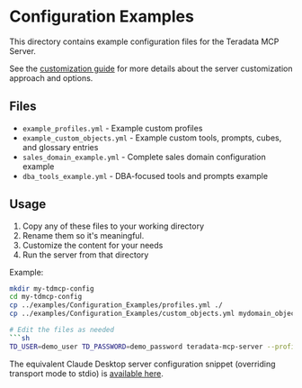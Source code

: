 # Configuration Examples

This directory contains example configuration files for the Teradata MCP Server.

See the [customization guide](docs/CUSTOMIZING.md) for more details about the server customization approach and options.

## Files

- `example_profiles.yml` - Example custom profiles
- `example_custom_objects.yml` - Example custom tools, prompts, cubes, and glossary entries
- `sales_domain_example.yml` - Complete sales domain configuration example
- `dba_tools_example.yml` - DBA-focused tools and prompts example

## Usage

1. Copy any of these files to your working directory
2. Rename them so it's meaningful.
3. Customize the content for your needs
4. Run the server from that directory

Example:
```bash
mkdir my-tdmcp-config
cd my-tdmcp-config
cp ../examples/Configuration_Examples/profiles.yml ./
cp ../examples/Configuration_Examples/custom_objects.yml mydomain_objects.yml

# Edit the files as needed
```sh
TD_USER=demo_user TD_PASSWORD=demo_password teradata-mcp-server --profile my_custom_profile
```

The equivalent Claude Desktop server configuration snippet (overriding transport mode to stdio) is [available here](../client-claude-desktop/claude_desktop_stdio_custom_profile_config).
